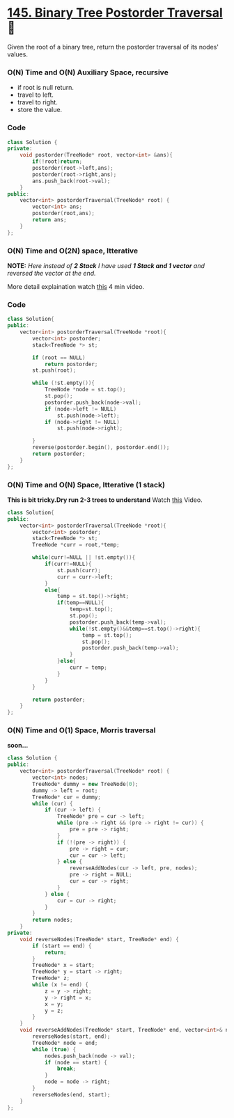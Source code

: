 # [145. Binary Tree Postorder Traversal](https://leetcode.com/problems/binary-tree-postorder-traversal/) 🌟

Given the root of a binary tree, return the postorder traversal of its nodes' values.

### O(N) Time and O(N) Auxiliary Space, recursive

- if root is null return.
- travel to left.
- travel to right.
- store the value.

### Code

```cpp
class Solution {
private:
    void postorder(TreeNode* root, vector<int> &ans){
        if(!root)return;
        postorder(root->left,ans);
        postorder(root->right,ans);
        ans.push_back(root->val);
    }
public:
    vector<int> postorderTraversal(TreeNode* root) {
        vector<int> ans;
        postorder(root,ans);
        return ans;
    }
};
```

### O(N) Time and O(2N) space, Itterative

**NOTE:** _Here instead of ***2 Stack*** I have used ***1 Stack and 1 vector*** and reversed the vector at the end._

More detail explaination watch [this](https://www.youtube.com/watch?v=2YBhNLodD8Q) 4 min video.

### Code

```cpp
class Solution{
public:
    vector<int> postorderTraversal(TreeNode *root){
        vector<int> postorder;
        stack<TreeNode *> st;

        if (root == NULL)
            return postorder;
        st.push(root);

        while (!st.empty()){
            TreeNode *node = st.top();
            st.pop();
            postorder.push_back(node->val);
            if (node->left != NULL)
                st.push(node->left);
            if (node->right != NULL)
                st.push(node->right);

        }
        reverse(postorder.begin(), postorder.end());
        return postorder;
    }
};
```

### O(N) Time and O(N) Space, Itterative (1 stack)

**This is bit tricky.Dry run 2-3 trees to understand**
Watch [this](https://www.youtube.com/watch?v=NzIGLLwZBS8) Video.

```cpp
class Solution{
public:
    vector<int> postorderTraversal(TreeNode *root){
        vector<int> postorder;
        stack<TreeNode *> st;
        TreeNode *curr = root,*temp;

        while(curr!=NULL || !st.empty()){
            if(curr!=NULL){
                st.push(curr);
                curr = curr->left;
            }
            else{
                temp = st.top()->right;
                if(temp==NULL){
                    temp=st.top();
                    st.pop();
                    postorder.push_back(temp->val);
                    while(!st.empty()&&temp==st.top()->right){
                        temp = st.top();
                        st.pop();
                        postorder.push_back(temp->val);
                    }
                }else{
                    curr = temp;
                }
            }
        }

        return postorder;
    }
};
```

### O(N) Time and O(1) Space, Morris traversal

**soon...**

<!-- TODO: Morris traversal -->

```cpp
class Solution {
public:
    vector<int> postorderTraversal(TreeNode* root) {
        vector<int> nodes;
        TreeNode* dummy = new TreeNode(0);
        dummy -> left = root;
        TreeNode* cur = dummy;
        while (cur) {
            if (cur -> left) {
                TreeNode* pre = cur -> left;
                while (pre -> right && (pre -> right != cur)) {
                    pre = pre -> right;
                }
                if (!(pre -> right)) {
                    pre -> right = cur;
                    cur = cur -> left;
                } else {
                    reverseAddNodes(cur -> left, pre, nodes);
                    pre -> right = NULL;
                    cur = cur -> right;
                }
            } else {
                cur = cur -> right;
            }
        }
        return nodes;
    }
private:
    void reverseNodes(TreeNode* start, TreeNode* end) {
        if (start == end) {
            return;
        }
        TreeNode* x = start;
        TreeNode* y = start -> right;
        TreeNode* z;
        while (x != end) {
            z = y -> right;
            y -> right = x;
            x = y;
            y = z;
        }
    }
    void reverseAddNodes(TreeNode* start, TreeNode* end, vector<int>& nodes) {
        reverseNodes(start, end);
        TreeNode* node = end;
        while (true) {
            nodes.push_back(node -> val);
            if (node == start) {
                break;
            }
            node = node -> right;
        }
        reverseNodes(end, start);
    }
};
```
